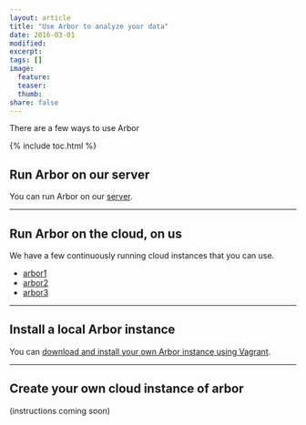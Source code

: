 ```yaml
---
layout: article
title: "Use Arbor to analyze your data"
date: 2016-03-01
modified:
excerpt:
tags: []
image:
  feature:
  teaser:
  thumb:
share: false
---
```


There are a few ways to use Arbor

{% include toc.html %}

## Run Arbor on our server

You can run Arbor on our [server](arbor.kitware.com).

---

## Run Arbor on the cloud, on us

We have a few continuously running cloud instances that you can use.

- [arbor1](arbor1.arborworkflows.com)
- [arbor2](arbor2.arborworkflows.com)
- [arbor3](arbor3.arborworkflows.com)

---

## Install a local Arbor instance

You can [download and install your own Arbor instance using Vagrant](http://arborworkflows.readthedocs.org/en/latest/installation.html).

---

## Create your own cloud instance of arbor

(instructions coming soon)
